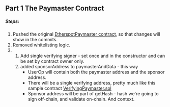 ## Part 1 The Paymaster Contract
##### Steps:
1. Pushed the original [EtherspotPaymaster contract](https://github.com/etherspot/etherspot-prime-contracts/blob/master/src/paymaster/EtherspotPaymaster.sol), so that changes will show in the commits.
2. Removed whitelisting logic.
3.
	1. Add single verifying signer - set once and in the constructor and can be set by contract owner only.
	2. added sponsorAddress to paymasterAndData - this way 
		- UserOp will contain both the paymaster address and the sponsor address.
		- There will be a single verifying address, pretty much like this sample contract [VerifyingPaymaster.sol](https://github.com/eth-infinitism/account-abstraction/blob/abff2aca61a8f0934e533d0d352978055fddbd96/contracts/samples/VerifyingPaymaster.sol)
		- Sponsor address will be part of getHash - hash we're going to sign off-chain, and validate on-chain. And context.

